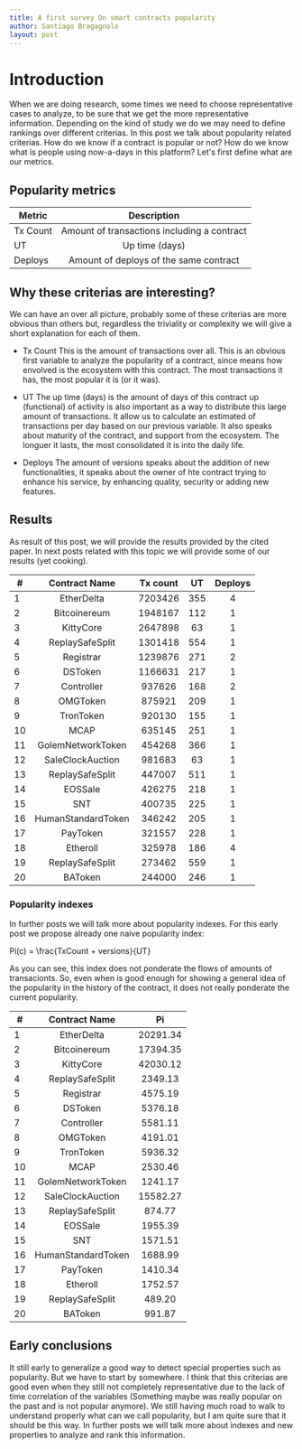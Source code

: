 ```yaml
---
title: A first survey On smart contracts popularity
author: Santiago Bragagnolo
layout: post
---
```

<script type="text/javascript" src="http://cdn.mathjax.org/mathjax/latest/MathJax.js?config=default"></script>

# Introduction

When we are doing research, some times we need to choose representative cases to analyze, to be sure that we get the more representative information. 
Depending on the kind of study we do we may need to define rankings over different criterias. 
In this post we talk about popularity related criterias.
How do we know if a contract is popular or not? How do we know what is people using now-a-days in this platform? 
Let's first define what are our metrics.


## Popularity metrics

	
| Metric        	 | Description   | 
| ------------- 	 |:-------------:| 
| Tx Count	         | Amount of transactions including a contract | 
| UT			 | Up time (days) | 
| Deploys		 | Amount of deploys of the same contract | 



## Why these criterias are interesting? 

We can have an over all picture, probably some of these criterias are more obvious than others but, regardless the triviality or complexity we will give a short explanation for each of them.

* Tx Count
This is the amount of transactions over all. This is an obvious first variable to analyze the popularity of a contract, since means how envolved is the ecosystem with this contract. 
The most transactions it has, the most popular it is (or it was). 
* UT
The up time (days) is the amount of days of this contract up (functional) of activity is also important as a way to distribute this large amount of transactions. It allow us to calculate an estimated of transactions per day based on our previous variable. 
It also speaks about maturity of the contract, and support from the ecosystem. The longuer it lasts, the most consolidated it is into the daily life. 
	
* Deploys
The amount of versions speaks about the addition of new functionalities, it speaks about the owner of hte contract trying to enhance his service, by enhancing quality, security or adding new features.
	


## Results
As result of this post, we will provide the results provided by the cited paper. In next posts related with this topic we will provide some of our results (yet cooking).

| # | Contract Name     | Tx count | UT       | Deploys |
|-- |:-----------------:|:--------:|:--------:|:-------:|
| 1 | EtherDelta        | 7203426  | 355      |       4 |
| 2 | Bitcoinereum      | 1948167  | 112      |       1 |
| 3 | KittyCore         | 2647898  | 63       |       1 |
| 4 | ReplaySafeSplit   | 1301418  | 554      |       1 |
| 5 | Registrar         | 1239876  | 271      |       2 |
| 6 | DSToken           | 1166631  | 217      |       1 |
| 7 | Controller        | 937626   | 168      |       2 |
| 8 | OMGToken          | 875921   | 209      |       1 |
| 9 | TronToken         | 920130   | 155      |       1 |
|10 | MCAP              | 635145   | 251      |       1 |
|11 | GolemNetworkToken | 454268   | 366      |       1 |
|12 | SaleClockAuction  | 981683   | 63       |       1 |
|13 | ReplaySafeSplit   | 447007   | 511      |       1 |
|14 | EOSSale           | 426275   | 218      |       1 |
|15 | SNT               | 400735   | 225      |       1 |
|16 | HumanStandardToken| 346242   | 205      |       1 |
|17 | PayToken          | 321557   | 228      |       1 |
|18 | Etheroll          | 325978   | 186      |       4 |
|19 | ReplaySafeSplit   | 273462   | 559      |       1 |
|20 | BAToken           | 244000   | 246      |       1 |


### Popularity indexes

In further posts we will talk more about popularity indexes. For this early post we propose already one naive popularity index:

Pi(c) = \frac{TxCount + versions}{UT}
      

As you can see, this index does not ponderate the flows of amounts of transacionts. So, even when is good enough for showing a general idea of the popularity in the history of the contract, it does not really ponderate the current popularity. 


| # | Contract Name     | Pi       |
|-- |:-----------------:|:-------: |
| 1 | EtherDelta        | 20291.34 |
| 2 | Bitcoinereum      | 17394.35 |
| 3 | KittyCore         | 42030.12 |
| 4 | ReplaySafeSplit   |  2349.13 |
| 5 | Registrar         |  4575.19 |
| 6 | DSToken           |  5376.18 |
| 7 | Controller        |  5581.11 |
| 8 | OMGToken          |  4191.01 |
| 9 | TronToken         |  5936.32 |
|10 | MCAP              |  2530.46 |
|11 | GolemNetworkToken |  1241.17 |
|12 | SaleClockAuction  | 15582.27 |
|13 | ReplaySafeSplit   |   874.77 |
|14 | EOSSale           |  1955.39 |
|15 | SNT               |  1571.51 |
|16 | HumanStandardToken|  1688.99 |
|17 | PayToken          |  1410.34 |
|18 | Etheroll          |  1752.57 |
|19 | ReplaySafeSplit   |   489.20 |
|20 | BAToken           |   991.87 |

## Early conclusions

   It still early to generalize a good way to detect special properties such as popularity. But we have to start by somewhere. 
   I think that this criterias are good even when they still not completely representative due to the lack of time correlation of the variables (Something maybe was really popular on the past and is not popular anymore). We still having much road to walk to understand properly what can we call popularity, but I am quite sure that it should be this way. 
   In further posts we will talk more about indexes and new properties to analyze and rank this information.



